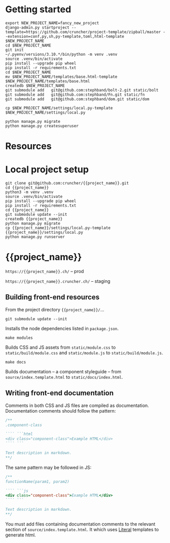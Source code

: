 # Getting started

```
export NEW_PROJECT_NAME=fancy_new_project
django-admin.py startproject --template=https://github.com/cruncher/project-template/zipball/master --extension=conf,py,sh,py-template,toml,html-template  $NEW_PROJECT_NAME
cd $NEW_PROJECT_NAME
git init
~/.pyenv/versions/3.10.*/bin/python -m venv .venv
source .venv/bin/activate
pip install --upgrade pip wheel
pip install -r requirements.txt
cd $NEW_PROJECT_NAME
mv $NEW_PROJECT_NAME/templates/base.html-template $NEW_PROJECT_NAME/templates/base.html 
createdb $NEW_PROJECT_NAME
git submodule add   git@github.com:stephband/bolt-2.git static/bolt
git submodule add   git@github.com:stephband/Fn.git static/fn
git submodule add   git@github.com:stephband/dom.git static/dom

cp $NEW_PROJECT_NAME/settings/local.py-template $NEW_PROJECT_NAME/settings/local.py

python manage.py migrate
python manage.py createsuperuser

```

# Resources


# Local project setup
```
git clone git@github.com:cruncher/{{project_name}}.git
cd {{project_name}}
python3 -m venv .venv
source .venv/bin/activate
pip install --upgrade pip wheel
pip install -r requirements.txt
cd {{project_name}}
git submodule update --init
createdb {{project_name}}
python manage.py migrate
cp {{project_name}}/settings/local.py-template {{project_name}}/settings/local.py
python manage.py runserver
```

# {{project_name}}

`https://{{project_name}}.ch/` – prod

`https://{{project_name}}.cruncher.ch/` – staging


## Building front-end resources

From the project directory `{{project_name}}/`...

`git submodule update --init`

Installs the node dependencies listed in `package.json`.

`make modules`

Builds CSS and JS assets from `static/module.css` to `static/build/module.css` and `static/module.js` to `static/build/module.js`.

`make docs`

Builds documentation – a component styleguide – from `source/index.template.html`
to `static/docs/index.html`.

## Writing front-end documentation

Comments in both CSS and JS files are compiled as documentation. Documentation
comments should follow the pattern:

```css
/**
.component-class

```` ```html
<div class="component-class">Example HTML</div>
```` ```

Text description in markdown.
**/
```

The same pattern may be followed in JS:

```js
/**
functionName(param1, param2)

```` ```js
<div class="component-class">Example HTML</div>
```` ```

Text description in markdown.
**/
```

You must add files containing documentation comments to the relevant section
of `source/index.template.html`. It which uses [Literal](https://stephen.band/literal)
templates to generate html.
